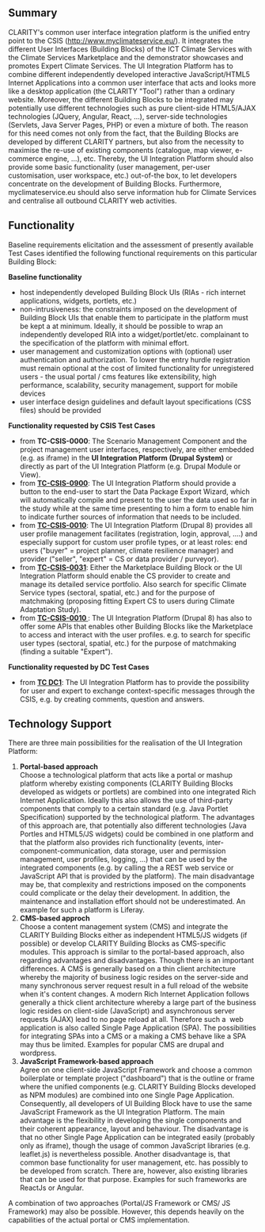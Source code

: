 ## Summary

CLARITY's common user interface integration platform is the unified entry point to the CSIS (http://www.myclimateservice.eu/). It integrates the different User Interfaces (Building Blocks) of the ICT Climate Services with the Climate Services Marketplace and the demonstrator showcases and promotes Expert Climate Services. The UI Integration Platform has to combine different independently developed interactive JavaScript/HTML5 Internet Applications into a common user interface that acts and looks more like a desktop application (the CLARITY "Tool") rather than a ordinary website. Moreover, the different Building Blocks to be integrated may potentially use different technologies such as pure client-side HTML5/AJAX technologies (JQuery, Angular, React, ...), server-side technologies (Servlets, Java Server Pages, PHP) or even a mixture of both. The reason for this need comes not only from the fact, that the Building Blocks are developed by different CLARITY partners, but also from the necessity to maximise the re-use of existing components (catalogue, map viewer, e-commerce engine, ...), etc. Thereby, the UI Integration Platform should also provide some basic functionality (user management, per-user customisation, user workspace, etc.) out-of-the box, to let developers concentrate on the development of Building Blocks. Furthermore, myclimateservice.eu should also serve information hub for Climate Services and centralise all outbound CLARITY web activities.

## Functionality

Baseline requirements elicitation and the assessment of presently available Test Cases identified the following functional requirements on this particular Building Block:

**Baseline functionality**

- host independently developed Building Block UIs (RIAs - rich internet applications, widgets, portlets, etc.) 
- non-intrusiveness: the constraints imposed on the development of Building Block UIs that enable them to participate in the platform must be kept a at minimum. Ideally, it should be possible to wrap an independently developed RIA into a widget/portlet/etc. complainant to the specification of the platform with minimal effort. 
- user management and customization options with (optional) user authentication and authorization. To lower the entry hurdle registration must remain optional at the cost of limited functionality for unregistered users - the usual portal / cms features like extensibility, high performance, scalability, security management, support for mobile devices 
- user interface design guidelines and default layout specifications (CSS files) should be provided 

**Functionality requested by CSIS Test Cases**

- from **TC-CSIS-0000**: The Scenario Management Component and the project management user interfaces, respectively, are either embedded (e.g. as iframe) in the **UI Integration Platform (Drupal System)** or directly as part of the UI Integration Platform (e.g. Drupal Module or View).
- from **[TC-CSIS-0900](http://cat.clarity-h2020.eu/node/854/)**:  The UI Integration Platform should provide a button to the end-user to start the Data Package Export Wizard, which will automatically compile and present to the user the data used so far in the study while at the same time presenting to him a form to enable him to indicate further sources of information that needs to be included.
- from **[TC-CSIS-0010](http://cat.clarity-h2020.eu/node/820)**: The UI Integration Platform (Drupal 8) provides all user profile management facilitates (registration, login, approval, ....) and especially support for custom user profile types, or at least roles: end users ("buyer" = project planner, climate resilience manager) and provider ("seller", "expert" = CS or data provider / purveyor).
- from **[TC-CSIS-0031](http://cat.clarity-h2020.eu/node/1003/)**: Either the Marketplace Building Block or the UI Integration Platform should enable the CS provider to create and manage its detailed service portfolio. Also search for specific Climate Service types (sectoral, spatial, etc.) and for the purpose of matchmaking (proposing fitting Expert CS to users during Climate Adaptation Study).
- from **[TC-CSIS-0010 ](http://cat.clarity-h2020.eu/node/820)**: The UI Integration Platform (Drupal 8) has also to offer some APIs that enables other Building Blocks like the Marketplace to access and interact with the user profiles. e.g. to search for specific user types (sectoral, spatial, etc.) for the purpose of matchmaking (finding a suitable "Expert").

**Functionality requested by DC Test Cases**

- from **[TC DC1](http://cat.clarity-h2020.eu/node/791)**: The UI Integration Platform has to provide the possibility for user and expert to exchange context-specific messages through the CSIS, e.g. by creating comments, question and answers.

## Technology Support

There are three main possibilities for the realisation of the UI Integration Platform:

1.  **Portal-based approach**  
    Choose a technological platform that acts like a portal or mashup platform whereby existing components (CLARITY Building Blocks developed as widgets or portlets) are combined into one integrated Rich Internet Application. Ideally this also allows the use of third-party components that comply to a certain standard (e.g. Java Portlet Specification) supported by the technological platform. The advantages of this approach are, that potentially also different technologies (Java Portles and HTML5/JS widgets) could be combined in one platform and that the platform also provides rich functionality (events, inter-component-communication, data storage, user and permission management, user profiles, logging, ...) that can be used by the integrated components (e.g. by calling the a REST web service or JavaScript API that is provided by the platform). The main disadvantage may be, that complexity and restrictions imposed on the components could complicate or the delay their development. In addition, the maintenance and installation effort should not be underestimated. An example for such a platform is Liferay.
2.  **CMS-based approch**  
    Choose a content management system (CMS) and integrate the CLARITY Building Blocks either as independent HTML5/JS widgets (if possible) or develop CLARITY Building Blocks as CMS-specific modules. This approach is similar to the portal-based approach, also regarding advantages and disadvantages. Though there is an important differences. A CMS is generally based on a thin client architecture whereby the majority of business logic resides on the server-side and many synchronous server request result in a full reload of the website when it's content changes. A modern Rich Internet Application follows generally a thick client architecture whereby a large part of the business logic resides on client-side (JavaScript) and asynchronous server requests (AJAX) lead to no page reload at all. Therefore such a  web application is also called Single Page Application (SPA). The possibilities for integrating SPAs into a CMS or a making a CMS behave like a SPA may thus be limited. Examples for popular CMS are drupal and wordpress.
3.  **JavaScript Framework-based approach**  
    Agree on one client-side JavaScript Framework and choose a common boilerplate or template project ("dashboard") that is the outline or frame where the unified components (e.g. CLARITY Building Blocks developed as NPM modules) are combined into one Single Page Application. Consequently, all developers of UI Building Block have to use the same JavaScript Framework as the UI Integration Platform. The main advantage is the flexibility in developing the single components and their coherent appearance, layout and behaviour. The disadvantage is that no other Single Page Application can be integrated easily (probably only as iframe), though the usage of common JavaScript libraries (e.g. leaflet.js) is nevertheless possible. Another disadvantage is, that common base functionality for user management, etc. has possibly to be developed from scratch. There are, however, also existing libraries that can be used for that purpose. Examples for such frameworks are ReactJs or Angular.

A combination of two approaches (Portal/JS Framework or CMS/ JS Framework) may also be possible. However, this depends heavily on the capabilities of the actual portal or CMS implementation.